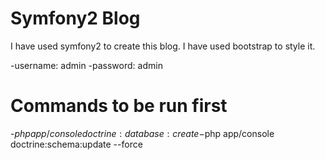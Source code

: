 Symfony2 Blog
=============

I have used symfony2 to create this blog. I have used bootstrap to style it.

-username: admin
-password: admin

Commands to be run first
========================
-$php app/console doctrine:database:create
-$php app/console doctrine:schema:update --force